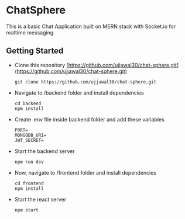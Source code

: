 # ChatSphere

This is a basic Chat Application built on MERN stack with Socket.io for realtime messaging.

## Getting Started

- Clone this repository [https://github.com/ujjawal30/chat-sphere.git](https://github.com/ujjawal30/chat-sphere.git)
  
  ```
  git clone https://github.com/ujjawal30/chat-sphere.git
  ```
  
- Navigate to /backend folder and install dependencies

  ```
  cd backend
  npm install
  ```

- Create .env file inside backend folder and add these variables

  ```
  PORT=
  MONGODB_URI=
  JWT_SECRET=
  ```

- Start the backend server

  ```
  npm run dev
  ```

- Now, navigate to /frontend folder and install dependencies

  ```
  cd frontend
  npm install
  ```

- Start the react server

  ```
  npm start
  ```
